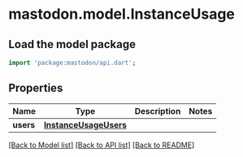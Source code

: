 # mastodon.model.InstanceUsage

## Load the model package
```dart
import 'package:mastodon/api.dart';
```

## Properties
Name | Type | Description | Notes
------------ | ------------- | ------------- | -------------
**users** | [**InstanceUsageUsers**](InstanceUsageUsers.md) |  | 

[[Back to Model list]](../README.md#documentation-for-models) [[Back to API list]](../README.md#documentation-for-api-endpoints) [[Back to README]](../README.md)


